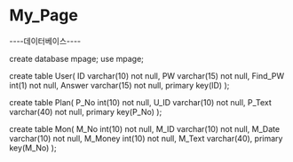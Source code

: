 # My_Page
----데이터베이스----

create database mpage;
use mpage;

create table User(
ID varchar(10) not null,
PW varchar(15) not null,
Find_PW int(1) not null,
Answer varchar(15) not null,
primary key(ID)
);

create table Plan(
P_No int(10) not null,
U_ID varchar(10) not null,
P_Text varchar(40) not null,
primary key(P_No)
);

create table Mon(
M_No int(10) not null,
M_ID varchar(10) not null,
M_Date varchar(10) not null,
M_Money int(10) not null,
M_Text varchar(40),
primary key(M_No)
);
